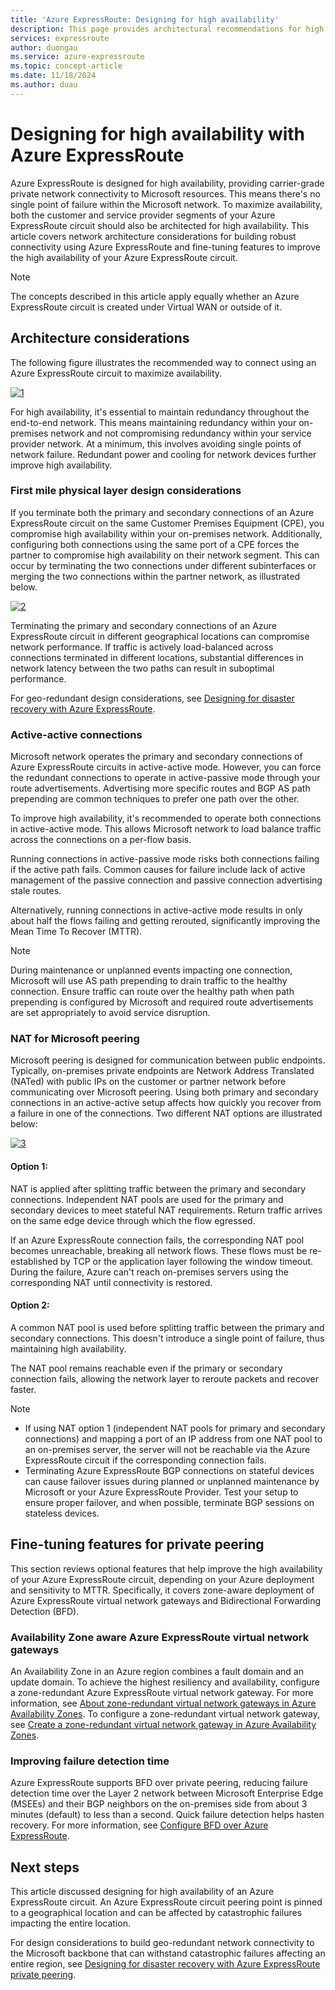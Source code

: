 ```yaml
---
title: 'Azure ExpressRoute: Designing for high availability'
description: This page provides architectural recommendations for high availability while using Azure ExpressRoute.
services: expressroute
author: duongau
ms.service: azure-expressroute
ms.topic: concept-article
ms.date: 11/18/2024
ms.author: duau
---
```


# Designing for high availability with Azure ExpressRoute

Azure ExpressRoute is designed for high availability, providing carrier-grade private network connectivity to Microsoft resources. This means there's no single point of failure within the Microsoft network. To maximize availability, both the customer and service provider segments of your Azure ExpressRoute circuit should also be architected for high availability. This article covers network architecture considerations for building robust connectivity using Azure ExpressRoute and fine-tuning features to improve the high availability of your Azure ExpressRoute circuit.

> [!NOTE]
> The concepts described in this article apply equally whether an Azure ExpressRoute circuit is created under Virtual WAN or outside of it.

## Architecture considerations

The following figure illustrates the recommended way to connect using an Azure ExpressRoute circuit to maximize availability.

[![1]][1]

For high availability, it's essential to maintain redundancy throughout the end-to-end network. This means maintaining redundancy within your on-premises network and not compromising redundancy within your service provider network. At a minimum, this involves avoiding single points of network failure. Redundant power and cooling for network devices further improve high availability.

### First mile physical layer design considerations

If you terminate both the primary and secondary connections of an Azure ExpressRoute circuit on the same Customer Premises Equipment (CPE), you compromise high availability within your on-premises network. Additionally, configuring both connections using the same port of a CPE forces the partner to compromise high availability on their network segment. This can occur by terminating the two connections under different subinterfaces or merging the two connections within the partner network, as illustrated below.

[![2]][2]

Terminating the primary and secondary connections of an Azure ExpressRoute circuit in different geographical locations can compromise network performance. If traffic is actively load-balanced across connections terminated in different locations, substantial differences in network latency between the two paths can result in suboptimal performance.

For geo-redundant design considerations, see [Designing for disaster recovery with Azure ExpressRoute][DR].

### Active-active connections

Microsoft network operates the primary and secondary connections of Azure ExpressRoute circuits in active-active mode. However, you can force the redundant connections to operate in active-passive mode through your route advertisements. Advertising more specific routes and BGP AS path prepending are common techniques to prefer one path over the other.

To improve high availability, it's recommended to operate both connections in active-active mode. This allows Microsoft network to load balance traffic across the connections on a per-flow basis.

Running connections in active-passive mode risks both connections failing if the active path fails. Common causes for failure include lack of active management of the passive connection and passive connection advertising stale routes.

Alternatively, running connections in active-active mode results in only about half the flows failing and getting rerouted, significantly improving the Mean Time To Recover (MTTR).

> [!NOTE]
> During maintenance or unplanned events impacting one connection, Microsoft will use AS path prepending to drain traffic to the healthy connection. Ensure traffic can route over the healthy path when path prepending is configured by Microsoft and required route advertisements are set appropriately to avoid service disruption.

### NAT for Microsoft peering

Microsoft peering is designed for communication between public endpoints. Typically, on-premises private endpoints are Network Address Translated (NATed) with public IPs on the customer or partner network before communicating over Microsoft peering. Using both primary and secondary connections in an active-active setup affects how quickly you recover from a failure in one of the connections. Two different NAT options are illustrated below:

[![3]][3]

#### Option 1:

NAT is applied after splitting traffic between the primary and secondary connections. Independent NAT pools are used for the primary and secondary devices to meet stateful NAT requirements. Return traffic arrives on the same edge device through which the flow egressed.

If an Azure ExpressRoute connection fails, the corresponding NAT pool becomes unreachable, breaking all network flows. These flows must be re-established by TCP or the application layer following the window timeout. During the failure, Azure can't reach on-premises servers using the corresponding NAT until connectivity is restored.

#### Option 2:

A common NAT pool is used before splitting traffic between the primary and secondary connections. This doesn't introduce a single point of failure, thus maintaining high availability.

The NAT pool remains reachable even if the primary or secondary connection fails, allowing the network layer to reroute packets and recover faster.

> [!NOTE]
> * If using NAT option 1 (independent NAT pools for primary and secondary connections) and mapping a port of an IP address from one NAT pool to an on-premises server, the server will not be reachable via the Azure ExpressRoute circuit if the corresponding connection fails.
> * Terminating Azure ExpressRoute BGP connections on stateful devices can cause failover issues during planned or unplanned maintenance by Microsoft or your Azure ExpressRoute Provider. Test your setup to ensure proper failover, and when possible, terminate BGP sessions on stateless devices.

## Fine-tuning features for private peering

This section reviews optional features that help improve the high availability of your Azure ExpressRoute circuit, depending on your Azure deployment and sensitivity to MTTR. Specifically, it covers zone-aware deployment of Azure ExpressRoute virtual network gateways and Bidirectional Forwarding Detection (BFD).

### Availability Zone aware Azure ExpressRoute virtual network gateways

An Availability Zone in an Azure region combines a fault domain and an update domain. To achieve the highest resiliency and availability, configure a zone-redundant Azure ExpressRoute virtual network gateway. For more information, see [About zone-redundant virtual network gateways in Azure Availability Zones][zone redundant vgw]. To configure a zone-redundant virtual network gateway, see [Create a zone-redundant virtual network gateway in Azure Availability Zones][conf zone redundant vgw].

### Improving failure detection time

Azure ExpressRoute supports BFD over private peering, reducing failure detection time over the Layer 2 network between Microsoft Enterprise Edge (MSEEs) and their BGP neighbors on the on-premises side from about 3 minutes (default) to less than a second. Quick failure detection helps hasten recovery. For more information, see [Configure BFD over Azure ExpressRoute][BFD].

## Next steps

This article discussed designing for high availability of an Azure ExpressRoute circuit. An Azure ExpressRoute circuit peering point is pinned to a geographical location and can be affected by catastrophic failures impacting the entire location.

For design considerations to build geo-redundant network connectivity to the Microsoft backbone that can withstand catastrophic failures affecting an entire region, see [Designing for disaster recovery with Azure ExpressRoute private peering][DR].

<!--Image References-->
[1]: ./media/designing-for-high-availability-with-expressroute/exr-reco.png "Recommended way to connect using ExpressRoute"
[2]: ./media/designing-for-high-availability-with-expressroute/suboptimal-lastmile-connectivity.png "Suboptimal last mile connectivity"
[3]: ./media/designing-for-high-availability-with-expressroute/nat-options.png "NAT options"


<!--Link References-->
[zone redundant vgw]: ../vpn-gateway/about-zone-redundant-vnet-gateways.md
[conf zone redundant vgw]: ../vpn-gateway/create-zone-redundant-vnet-gateway.md
[Configure Global Reach]: ./expressroute-howto-set-global-reach.md
[BFD]: ./expressroute-bfd.md
[DR]: ./designing-for-disaster-recovery-with-expressroute-privatepeering.md
